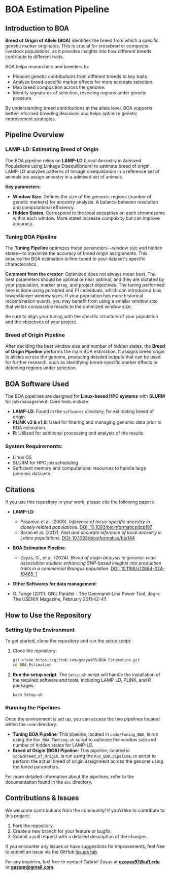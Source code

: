 # BOA Estimation Pipeline

## Introduction to BOA
**Breed of Origin of Allele (BOA)** identifies the breed from which a specific genetic marker originates. This is crucial for crossbred or composite livestock populations, as it provides insights into how different breeds contribute to different traits.

BOA helps researchers and breeders to:
- Pinpoint genetic contributions from different breeds to key traits.
- Analyze breed-specific marker effects for more accurate selection.
- Map breed composition across the genome.
- Identify signatures of selection, revealing regions under genetic pressure.

By understanding breed contributions at the allele level, BOA supports better-informed breeding decisions and helps optimize genetic improvement strategies.

## Pipeline Overview

### LAMP-LD: Estimating Breed of Origin

The BOA pipeline relies on **LAMP-LD** (Local Ancestry in Admixed Populations using Linkage Disequilibrium) to estimate breed of origin. LAMP-LD analyzes patterns of linkage disequilibrium in a reference set of animals too assign ancestry in a admixed set of animals. 

**Key parameters**:
- **Window Size**: Defines the size of the genomic regions (number of genetic markers) for ancestry analysis. A balance between resolution and computational efficiency.
- **Hidden States**: Correspond to the local ancestries on each chromosome within each window. More states increase complexity but can improve accuracy.

### Tuning BOA Pipeline

The **Tuning Pipeline** optimizes these parameters—window size and hidden states—to maximize the accuracy of breed origin assignments. This ensures the BOA estimation is fine-tuned to your dataset's specific characteristics.

**Comment from the creator**: Optimized does not always mean best. The best parameters should be optimal or near optimal, and they are dictated by your population, marker array, and project objectives. The tuning performed here is done using purebred and F1 individuals, which can introduce a bias toward larger window sizes. If your population has more historical recombination events, you may benefit from using a smaller window size that yields comparable results to the optimized window size.

Be sure to align your tuning with the specific structure of your population and the objectives of your project.


### Breed of Origin Pipeline

After deciding the best window size and number of hidden states, the **Breed of Origin Pipeline** performs the main BOA estimation. It assigns breed origin to alleles across the genome, producing detailed outputs that can be used for further research, such as identifying breed-specific marker effects or detecting regions under selection.

## BOA Software Used

The BOA pipelines are designed for **Linux-based HPC systems** with **SLURM** for job management. Core tools include:
- **LAMP-LD**: Found in the `softwares` directory, for estimating breed of origin.
- **PLINK v2 & v1.9**: Used for filtering and managing genomic data prior to BOA estimation.
- **R**: Utilized for additional processing and analysis of the results.

### System Requirements:
- Linux OS
- SLURM for HPC job scheduling
- Sufficient memory and computational resources to handle large genomic datasets

## Citations

If you use this repository in your work, please cite the following papers:

- **LAMP-LD**:  
  - Pasaniuc et al. (2009). _Inference of locus-specific ancestry in closely related populations_. [DOI: 10.1093/bioinformatics/btp197](https://doi.org/10.1093/bioinformatics/btp197)
  - Baran et al. (2012). _Fast and accurate inference of local ancestry in Latino populations_. [DOI: 10.1093/bioinformatics/bts144](https://doi.org/10.1093/bioinformatics/bts144)

- **BOA Estimation Pipeline**:  
  - Zayas, G., et al. (2024). _Breed of origin analysis in genome-wide association studies: enhancing SNP-based insights into production traits in a commercial Brangus population_. [DOI: 10.1186/s12864-024-10465-1](https://doi.org/10.1186/s12864-024-10465-1)
- **Other Softwares for data management**:  
- O. Tange (2011): GNU Parallel - The Command-Line Power Tool, ;login: The USENIX Magazine, February 2011:42-47.
## How to Use the Repository

### Setting Up the Environment

To get started, clone the repository and run the setup script:
1. Clone the repository:
   ```bash
   git clone https://github.com/gzayasPR/BOA_Estimation.git
   cd BOA_Estimation

   ```
2. **Run the setup script**:
The `Setup.sh` script will handle the installation of the required software and tools, including LAMP-LD, PLINK, and R packages.
   ```bash
   bash Setup.sh   
   ```
### Running the Pipelines

Once the environment is set up, you can access the two pipelines located within the `code` directory:

- **Tuning BOA Pipeline**: This pipeline, located in `code/Tuning_BOA`, is run using the `Run_BOA_Tunning.sh` script to optimize the window size and number of hidden states for LAMP-LD.
- **Breed of Origin (BOA) Pipeline**: This pipeline, located in `code/Breed_of_Origin`, is run using the `Run_BOA.pipeline.sh` script to perform the actual breed of origin assignment across the genome using the tuned parameters.

For more detailed information about the pipelines, refer to the documentation found in the `doc` directory.

## Contributions & Issues

We welcome contributions from the community! If you'd like to contribute to this project:

1. Fork the repository.
2. Create a new branch for your feature or bugfix.
3. Submit a pull request with a detailed description of the changes.

If you encounter any issues or have suggestions for improvements, feel free to submit an issue via the GitHub [Issues tab](https://github.com/gzayasPR/BOA_Estimation/issues).

For any inquiries, feel free to contact Gabriel Zayas at **gzayas97@ufl.edu** or **gazspr@gmail.com**.
